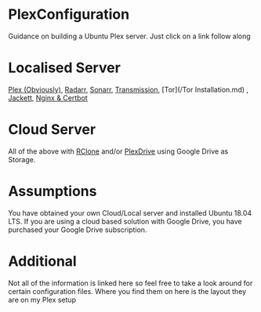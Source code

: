 # PlexConfiguration
Guidance on building a Ubuntu Plex server. Just click on a link follow along

# Localised Server 
[Plex (Obviously)](http://https://github.com/JustGoodOldHaroldHere/PlexConfiguration/blob/master/Plex%20Installation.md "Plex (Obviously)"), 
[Radarr](http://https://github.com/JustGoodOldHaroldHere/PlexConfiguration/blob/master/Radarr%20Installation.md "Radarr"), 
[Sonarr](http://https://github.com/JustGoodOldHaroldHere/PlexConfiguration/blob/master/Sonarr%20Installation.md "Sonarr"), 
[Transmission](http://https://github.com/JustGoodOldHaroldHere/PlexConfiguration/blob/master/Transmission%20Installation.md "Transmission"), 
[Tor](/Tor Installation.md) , 
[Jackett](http://https://github.com/JustGoodOldHaroldHere/PlexConfiguration/blob/master/Jackett%20Installation.md "Jackett"), 
[Nginx & Certbot](http://https://github.com/JustGoodOldHaroldHere/PlexConfiguration/blob/master/Nginx%20And%20Certbot.md "Nginx & Certbot")

# Cloud Server
All of the above with [RClone](http://https://github.com/JustGoodOldHaroldHere/PlexConfiguration/blob/master/Rclone%20Installation.md "RClone") and/or [PlexDrive](http://https://github.com/JustGoodOldHaroldHere/PlexConfiguration/blob/master/PlexDrive%20Installation.md "PlexDrive") using Google Drive as Storage. 

# Assumptions
You have obtained your own Cloud/Local server and installed Ubuntu 18.04 LTS. If you are using a cloud based solution with Google Drive, you have purchased your Google Drive subscription.

# Additional
Not all of the information is linked here so feel free to take a look around for certain configuration files. Where you find them on here is the layout they are on my Plex setup
